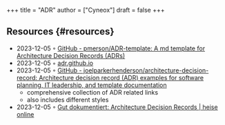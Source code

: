 +++
title = "ADR"
author = ["Cyneox"]
draft = false
+++

## Resources {#resources}

-   2023-12-05 ◦ [GitHub - pmerson/ADR-template: A md template for Architecture Decision Records (ADRs)](https://github.com/pmerson/ADR-template)
-   2023-12-05 ◦ [adr.github.io](https://adr.github.io/)
-   2023-12-05 ◦ [GitHub - joelparkerhenderson/architecture-decision-record: Architecture decision record (ADR) examples for software planning, IT leadership, and template documentation](https://github.com/joelparkerhenderson/architecture-decision-record)
    -   comprehensive collection of ADR related links
    -   also includes different styles
-   2023-12-05 ◦ [Gut dokumentiert: Architecture Decision Records | heise online](https://www.heise.de/hintergrund/Gut-dokumentiert-Architecture-Decision-Records-4664988.html)
